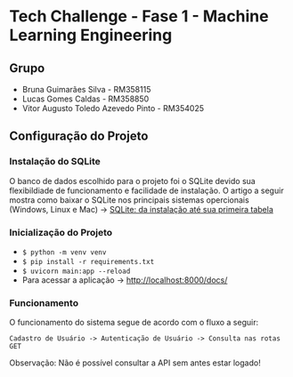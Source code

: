 # Tech Challenge - Fase 1 - Machine Learning Engineering

## Grupo

- Bruna Guimarães Silva - RM358115
- Lucas Gomes Caldas - RM358850
- Vitor Augusto Toledo Azevedo Pinto - RM354025

## Configuração do Projeto

### Instalação do SQLite

O banco de dados escolhido para o projeto foi o SQLite devido sua flexibildiade de funcionamento e facilidade de instalação. O artigo a seguir mostra como baixar o SQLite nos principais sistemas opercionais (Windows, Linux e Mac) -> [SQLite: da instalação até sua primeira tabela](https://www.alura.com.br/artigos/sqlite-da-instalacao-ate-primeira-tabela?utm_term=&utm_campaign=%5BSearch%5D+%5BPerformance%5D+-+Dynamic+Search+Ads+-+Artigos+e+Conte%C3%BAdos&utm_source=adwords&utm_medium=ppc&hsa_acc=7964138385&hsa_cam=11384329873&hsa_grp=164240702375&hsa_ad=703829337057&hsa_src=g&hsa_tgt=aud-2200131122553:dsa-2276348409543&hsa_kw=&hsa_mt=&hsa_net=adwords&hsa_ver=3&gad_source=1&gclid=Cj0KCQiA_qG5BhDTARIsAA0UHSIUB23PS0VQLrHD_0VJfdPYY-16M5EIIJSwgDHwJhnnlNPRxxySEHMaAs77EALw_wcB)

### Inicialização do Projeto

- ```$ python -m venv venv```
- ```$ pip install -r requirements.txt```
- ```$ uvicorn main:app --reload```
- Para acessar a aplicação -> [http://localhost:8000/docs/](http://localhost:8000/docs/)

### Funcionamento

O funcionamento do sistema segue de acordo com o fluxo a seguir:

```Cadastro de Usuário -> Autenticação de Usuário -> Consulta nas rotas GET```

Observação: Não é possível consultar a API sem antes estar logado!
